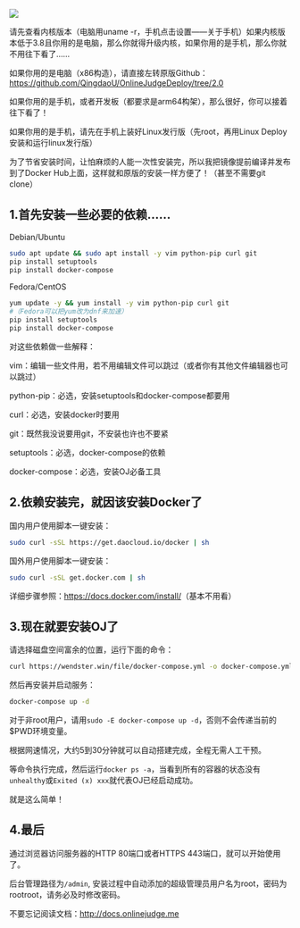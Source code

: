 ![](https://cdn.jsdelivr.net/gh/wenxuanjun/CDN@master/images/blog/7/1.jpg)

请先查看内核版本（电脑用uname -r，手机点击设置——关于手机）如果内核版本低于3.8且你用的是电脑，那么你就得升级内核，如果你用的是手机，那么你就不用往下看了……

如果你用的是电脑（x86构造），请直接左转原版Github：<https://github.com/QingdaoU/OnlineJudgeDeploy/tree/2.0>

如果你用的是手机，或者开发板（都要求是arm64构架），那么很好，你可以接着往下看了！

如果你用的是手机，请先在手机上装好Linux发行版（先root，再用Linux Deploy安装和运行linux发行版）

为了节省安装时间，让怕麻烦的人能一次性安装完，所以我把镜像提前编译并发布到了Docker Hub上面，这样就和原版的安装一样方便了！（甚至不需要git clone）

## 1.首先安装一些必要的依赖……

Debian/Ubuntu

```bash
sudo apt update && sudo apt install -y vim python-pip curl git
pip install setuptools
pip install docker-compose
```

Fedora/CentOS

```bash
yum update -y && yum install -y vim python-pip curl git
#（Fedora可以把yum改为dnf来加速）
pip install setuptools
pip install docker-compose
```

对这些依赖做一些解释：

vim：编辑一些文件用，若不用编辑文件可以跳过（或者你有其他文件编辑器也可以跳过）

python-pip：必选，安装setuptools和docker-compose都要用

curl：必选，安装docker时要用

git：既然我没说要用git，不安装也许也不要紧

setuptools：必选，docker-compose的依赖

docker-compose：必选，安装OJ必备工具

## 2.依赖安装完，就因该安装Docker了

国内用户使用脚本一键安装：

```bash
sudo curl -sSL https://get.daocloud.io/docker | sh
```

国外用户使用脚本一键安装：

```bash
sudo curl -sSL get.docker.com | sh
```

详细步骤参照：<https://docs.docker.com/install/>（基本不用看）

## 3.现在就要安装OJ了

请选择磁盘空间富余的位置，运行下面的命令：

```bash
curl https://wendster.win/file/docker-compose.yml -o docker-compose.yml
```

然后再安装并启动服务：

```bash
docker-compose up -d
```

对于非root用户，请用`sudo -E docker-compose up -d`，否则不会传递当前的$PWD环境变量。

根据网速情况，大约5到30分钟就可以自动搭建完成，全程无需人工干预。

等命令执行完成，然后运行`docker ps -a`，当看到所有的容器的状态没有`unhealthy`或`Exited (x) xxx`就代表OJ已经启动成功。

就是这么简单！

## 4.最后

通过浏览器访问服务器的HTTP 80端口或者HTTPS 443端口，就可以开始使用了。

后台管理路径为`/admin`, 安装过程中自动添加的超级管理员用户名为root，密码为rootroot，请务必及时修改密码。

不要忘记阅读文档：<http://docs.onlinejudge.me> 
